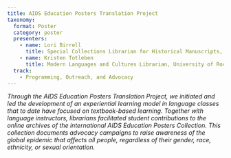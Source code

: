 ```yaml
---
title: AIDS Education Posters Translation Project
taxonomy:
  format: Poster
  category: poster
  presenters:
	- name: Lori Birrell
	  title: Special Collections Librarian for Historical Manuscripts, University of Rochester
	- name: Kristen Totleben
	  title: Modern Languages and Cultures Librarian, University of Rochester
  track:
    - Programming, Outreach, and Advocacy
---
```

_Through the AIDS Education Posters Translation Project, we initiated and led the development of an experiential learning model in language classes that to date have focused on textbook-based learning. Together with language instructors, librarians facilitated student contributions to the online archives of the international AIDS Education Posters Collection. This collection documents advocacy campaigns to raise awareness of the global epidemic that affects all people, regardless of their gender, race, ethnicity, or sexual orientation._
